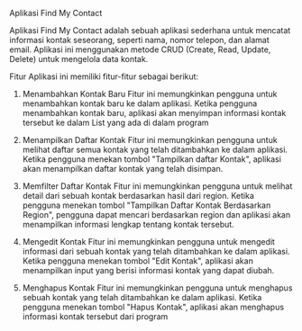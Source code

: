 Aplikasi Find My Contact

Aplikasi Find My Contact adalah sebuah aplikasi sederhana untuk mencatat informasi kontak seseorang, seperti nama, nomor telepon, dan alamat email. Aplikasi ini menggunakan metode CRUD (Create, Read, Update, Delete) untuk mengelola data kontak.

Fitur
Aplikasi ini memiliki fitur-fitur sebagai berikut:

1. Menambahkan Kontak Baru
Fitur ini memungkinkan pengguna untuk menambahkan kontak baru ke dalam aplikasi. Ketika pengguna menambahkan kontak baru, aplikasi akan menyimpan informasi kontak tersebut ke dalam List yang ada di dalam program

2. Menampilkan Daftar Kontak
Fitur ini memungkinkan pengguna untuk melihat daftar semua kontak yang telah ditambahkan ke dalam aplikasi. Ketika pengguna menekan tombol "Tampilkan daftar Kontak", aplikasi akan menampilkan daftar kontak yang telah disimpan.

3. Memfilter Daftar Kontak
Fitur ini memungkinkan pengguna untuk melihat detail dari sebuah kontak berdasarkan hasil dari region. Ketika pengguna menekan tombol "Tampilkan Daftar Kontak Berdasarkan Region", pengguna dapat mencari berdasarkan region dan aplikasi akan menampilkan informasi lengkap tentang kontak tersebut.

4. Mengedit Kontak
Fitur ini memungkinkan pengguna untuk mengedit informasi dari sebuah kontak yang telah ditambahkan ke dalam aplikasi. Ketika pengguna menekan tombol "Edit Kontak", aplikasi akan menampilkan input yang berisi informasi kontak yang dapat diubah.

5. Menghapus Kontak
Fitur ini memungkinkan pengguna untuk menghapus sebuah kontak yang telah ditambahkan ke dalam aplikasi. Ketika pengguna menekan tombol "Hapus Kontak", aplikasi akan menghapus informasi kontak tersebut dari program
